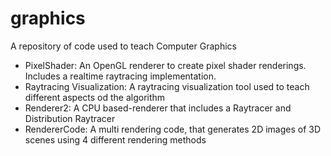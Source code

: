 graphics
========

A repository of code used to teach Computer Graphics

- PixelShader: An OpenGL renderer to create pixel shader renderings. Includes a realtime raytracing implementation.
- Raytracing Visualization: A raytracing visualization tool used to teach different aspects od the algorithm
- Renderer2: A CPU based-renderer that includes a Raytracer and Distribution Raytracer
- RendererCode: A multi rendering code, that generates 2D images of 3D scenes using 4 different rendering methods

